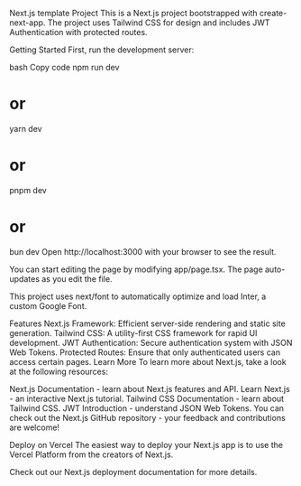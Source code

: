 Next.js template Project
This is a Next.js project bootstrapped with create-next-app. The project uses Tailwind CSS for design and includes JWT Authentication with protected routes.

Getting Started
First, run the development server:

bash
Copy code
npm run dev
# or
yarn dev
# or
pnpm dev
# or
bun dev
Open http://localhost:3000 with your browser to see the result.

You can start editing the page by modifying app/page.tsx. The page auto-updates as you edit the file.

This project uses next/font to automatically optimize and load Inter, a custom Google Font.

Features
Next.js Framework: Efficient server-side rendering and static site generation.
Tailwind CSS: A utility-first CSS framework for rapid UI development.
JWT Authentication: Secure authentication system with JSON Web Tokens.
Protected Routes: Ensure that only authenticated users can access certain pages.
Learn More
To learn more about Next.js, take a look at the following resources:

Next.js Documentation - learn about Next.js features and API.
Learn Next.js - an interactive Next.js tutorial.
Tailwind CSS Documentation - learn about Tailwind CSS.
JWT Introduction - understand JSON Web Tokens.
You can check out the Next.js GitHub repository - your feedback and contributions are welcome!

Deploy on Vercel
The easiest way to deploy your Next.js app is to use the Vercel Platform from the creators of Next.js.

Check out our Next.js deployment documentation for more details.
